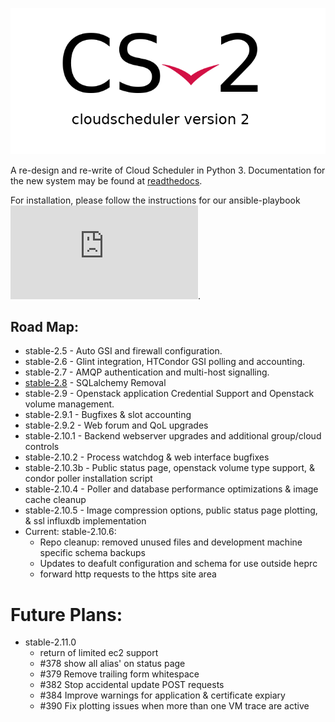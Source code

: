![csv2](/images/csv2_logo.png)

A re-design and re-write of Cloud Scheduler in Python 3. Documentation for the new system may be found at
[readthedocs](https://cloudscheduler.readthedocs.io).

For installation, please follow the instructions for our ansible-playbook ![here](https://github.com/hep-gc/uvic-heprc-ansible-playbooks/blob/master/roles/csv2/README.md).

## Road Map:
- stable-2.5 - Auto GSI and firewall configuration.
- stable-2.6 - Glint integration, HTCondor GSI polling and accounting.
- stable-2.7 - AMQP authentication and multi-host signalling.
- [stable-2.8](releases/tag/stable-2.8.0) - SQLalchemy Removal
- stable-2.9 - Openstack application Credential Support and Openstack volume management.
- stable-2.9.1 - Bugfixes & slot accounting
- stable-2.9.2 - Web forum and QoL upgrades
- stable-2.10.1 - Backend webserver upgrades and additional group/cloud controls
- stable-2.10.2 - Process watchdog & web interface bugfixes
- stable-2.10.3b - Public status page, openstack volume type support, & condor poller installation script
- stable-2.10.4 - Poller and database performance optimizations & image cache cleanup
- stable-2.10.5 - Image compression options, public status page plotting, & ssl influxdb implementation 
- Current: stable-2.10.6:
   - Repo cleanup: removed unused files and development machine specific schema backups
   - Updates to deafult configuration and schema for use outside heprc
   - forward http requests to the https site area

   
# Future Plans:
- stable-2.11.0
  - return of limited ec2 support
  - #378 show all alias' on status page
  - #379 Remove trailing form whitespace
  - #382 Stop accidental update POST requests
  - #384 Improve warnings for application & certificate expiary
  - #390 Fix plotting issues when more than one VM trace are active
